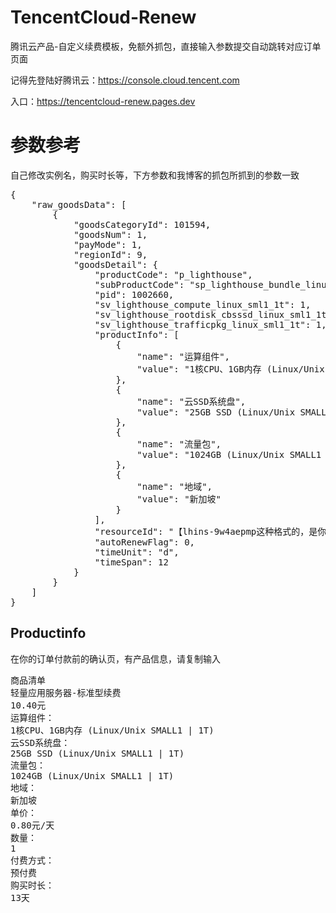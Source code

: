# TencentCloud-Renew

腾讯云产品-自定义续费模板，免额外抓包，直接输入参数提交自动跳转对应订单页面

记得先登陆好腾讯云：https://console.cloud.tencent.com

入口：https://tencentcloud-renew.pages.dev

# 参数参考

自己修改实例名，购买时长等，下方参数和我博客的抓包所抓到的参数一致

<pre>
{
    "raw_goodsData": [
        {
            "goodsCategoryId": 101594,
            "goodsNum": 1,
            "payMode": 1,
            "regionId": 9,
            "goodsDetail": {
                "productCode": "p_lighthouse",
                "subProductCode": "sp_lighthouse_bundle_linux_sml1_1t",
                "pid": 1002660,
                "sv_lighthouse_compute_linux_sml1_1t": 1,
                "sv_lighthouse_rootdisk_cbsssd_linux_sml1_1t": 1,
                "sv_lighthouse_trafficpkg_linux_sml1_1t": 1,
                "productInfo": [
                    {
                        "name": "运算组件",
                        "value": "1核CPU、1GB内存 (Linux/Unix SMALL1 | 1T)"
                    },
                    {
                        "name": "云SSD系统盘",
                        "value": "25GB SSD (Linux/Unix SMALL1 | 1T)"
                    },
                    {
                        "name": "流量包",
                        "value": "1024GB (Linux/Unix SMALL1 | 1T)"
                    },
                    {
                        "name": "地域",
                        "value": "新加坡"
                    }
                ],
                "resourceId": "【lhins-9w4aepmp这种格式的，是你的实例名，请修改】",
                "autoRenewFlag": 0,
                "timeUnit": "d",
                "timeSpan": 12
            }
        }
    ]
}
</pre>


## Productinfo 

在你的订单付款前的确认页，有产品信息，请复制输入

<pre>
商品清单
轻量应用服务器-标准型续费
10.40元
运算组件：
1核CPU、1GB内存 (Linux/Unix SMALL1 | 1T)
云SSD系统盘：
25GB SSD (Linux/Unix SMALL1 | 1T)
流量包：
1024GB (Linux/Unix SMALL1 | 1T)
地域：
新加坡
单价：
0.80元/天
数量：
1
付费方式：
预付费
购买时长：
13天
</pre>
